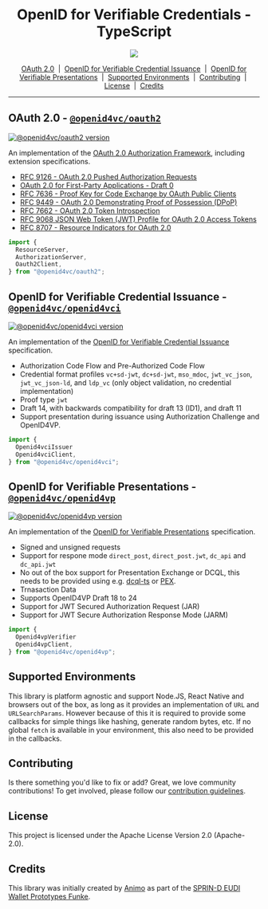 <h1 align="center" ><b>OpenID for Verifiable Credentials - TypeScript</b></h1>

<p align="center">
  <a href="https://typescriptlang.org">
    <img src="https://img.shields.io/badge/%3C%2F%3E-TypeScript-%230074c1.svg" />
  </a>
</p>

<p align="center">
  <a href="#oauth-20---openid4vcoauth2">OAuth 2.0</a> 
  &nbsp;|&nbsp;
  <a href="#openid-for-verifiable-credential-issuance---openid4vcopenid4vci">OpenID for Verifiable Credential Issuance</a> 
  &nbsp;|&nbsp;
  <a href="#openid-for-verifiable-preentations---openid4vcopenid4vp">OpenID for Verifiable Presentations</a> 
  &nbsp;|&nbsp;
  <a href="#supported-environments">Supported Environments</a>
  &nbsp;|&nbsp;
  <a href="#contributing">Contributing</a>
  &nbsp;|&nbsp;
  <a href="#license">License</a>
  &nbsp;|&nbsp;
  <a href="#license">Credits</a>
</p>

---

## OAuth 2.0 - [`@openid4vc/oauth2`](./packages/oauth2)

[![@openid4vc/oauth2 version](https://img.shields.io/npm/v/@openid4vc/oauth2)](https://npmjs.com/package/@openid4vc/oauth2)

An implementation of the [OAuth 2.0 Authorization Framework](https://datatracker.ietf.org/doc/html/rfc6749), including extension specifications.

- [RFC 9126 - OAuth 2.0 Pushed Authorization Requests](https://datatracker.ietf.org/doc/html/rfc9126)
- [OAuth 2.0 for First-Party Applications - Draft 0](https://www.ietf.org/archive/id/draft-ietf-oauth-first-party-apps-00.html)
- [RFC 7636 - Proof Key for Code Exchange by OAuth Public Clients](https://datatracker.ietf.org/doc/html/rfc7636)
- [RFC 9449 - OAuth 2.0 Demonstrating Proof of Possession (DPoP)](https://datatracker.ietf.org/doc/html/rfc9449)
- [RFC 7662 - OAuth 2.0 Token Introspection](https://datatracker.ietf.org/doc/html/rfc7662)
- [RFC 9068 JSON Web Token (JWT) Profile for OAuth 2.0 Access Tokens](https://datatracker.ietf.org/doc/html/rfc9068)
- [RFC 8707 - Resource Indicators for OAuth 2.0](https://www.rfc-editor.org/rfc/rfc8707.html)

```ts
import {
  ResourceServer,
  AuthorizationServer,
  Oauth2Client,
} from "@openid4vc/oauth2";
```

## OpenID for Verifiable Credential Issuance - [`@openid4vc/openid4vci`](./packages/openid4vci)

[![@openid4vc/openid4vci version](https://img.shields.io/npm/v/@openid4vc/openid4vci)](https://npmjs.com/package/@openid4vc/openid4vci)

An implementation of the [OpenID for Verifiable Credential Issuance](https://openid.net/specs/openid-4-verifiable-credential-issuance-1_0.html) specification.

- Authorization Code Flow and Pre-Authorized Code Flow
- Credential format profiles `vc+sd-jwt`, `dc+sd-jwt`, `mso_mdoc`, `jwt_vc_json`, `jwt_vc_json-ld`, and `ldp_vc` (only object validation, no credential implementation)
- Proof type `jwt`
- Draft 14, with backwards compatibility for draft 13 (ID1), and draft 11
- Support presentation during issuance using Authorization Challenge and OpenID4VP.

```ts
import {
  Openid4vciIssuer
  Openid4vciClient,
} from "@openid4vc/openid4vci";
```

## OpenID for Verifiable Presentations - [`@openid4vc/openid4vp`](./packages/openid4vp)

[![@openid4vc/openid4vp version](https://img.shields.io/npm/v/@openid4vc/openid4vp)](https://npmjs.com/package/@openid4vc/openid4vp)

An implementation of the [OpenID for Verifiable Presentations](https://openid.net/specs/openid-4-verifiable-presentations-1_0.html) specification.

- Signed and unsigned requests
- Support for respone mode `direct_post`, `direct_post.jwt`, `dc_api` and `dc_api.jwt`
- No out of the box support for Presentation Exchange or DCQL, this needs to be provided using e.g. [dcql-ts](https://github.com/openwallet-foundation-labs/dcql-ts) or [PEX](https://github.com/Sphereon-Opensource/PEX).
- Trnasaction Data
- Supports OpenID4VP Draft 18 to 24
- Support for JWT Secured Authorization Request (JAR)
- Support for JWT Secure Authorization Response Mode (JARM)

```ts
import {
  Openid4vpVerifier
  Openid4vpClient,
} from "@openid4vc/openid4vp";
```

## Supported Environments

This library is platform agnostic and support Node.JS, React Native and browsers out of the box, as long as it provides an implementation of `URL` and `URLSearchParams`. However because of this it is required to provide some callbacks for simple things like hashing, generate random bytes, etc. If no global `fetch` is available in your environment, this also need to be provided in the callbacks.

## Contributing

Is there something you'd like to fix or add? Great, we love community
contributions! To get involved, please follow our [contribution guidelines](./CONTRIBUTING.md).

## License

This project is licensed under the Apache License Version 2.0 (Apache-2.0).

## Credits

This library was initially created by [Animo](https://github.com) as part of the [SPRIN-D EUDI Wallet Prototypes Funke](https://www.sprind.org/en/impulses/challenges/eudi-wallet-prototypes).
